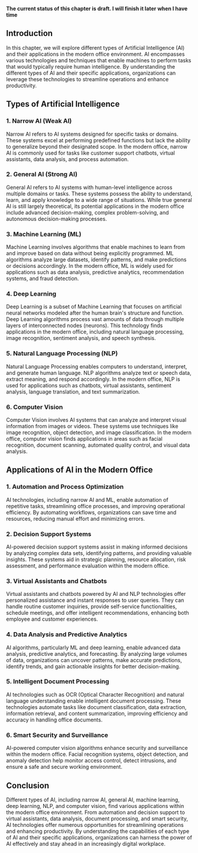 **The current status of this chapter is draft. I will finish it later when I have time**

Introduction
------------

In this chapter, we will explore different types of Artificial Intelligence (AI) and their applications in the modern office environment. AI encompasses various technologies and techniques that enable machines to perform tasks that would typically require human intelligence. By understanding the different types of AI and their specific applications, organizations can leverage these technologies to streamline operations and enhance productivity.

Types of Artificial Intelligence
--------------------------------

### 1. Narrow AI (Weak AI)

Narrow AI refers to AI systems designed for specific tasks or domains. These systems excel at performing predefined functions but lack the ability to generalize beyond their designated scope. In the modern office, narrow AI is commonly used for tasks like customer support chatbots, virtual assistants, data analysis, and process automation.

### 2. General AI (Strong AI)

General AI refers to AI systems with human-level intelligence across multiple domains or tasks. These systems possess the ability to understand, learn, and apply knowledge to a wide range of situations. While true general AI is still largely theoretical, its potential applications in the modern office include advanced decision-making, complex problem-solving, and autonomous decision-making processes.

### 3. Machine Learning (ML)

Machine Learning involves algorithms that enable machines to learn from and improve based on data without being explicitly programmed. ML algorithms analyze large datasets, identify patterns, and make predictions or decisions accordingly. In the modern office, ML is widely used for applications such as data analysis, predictive analytics, recommendation systems, and fraud detection.

### 4. Deep Learning

Deep Learning is a subset of Machine Learning that focuses on artificial neural networks modeled after the human brain's structure and function. Deep Learning algorithms process vast amounts of data through multiple layers of interconnected nodes (neurons). This technology finds applications in the modern office, including natural language processing, image recognition, sentiment analysis, and speech synthesis.

### 5. Natural Language Processing (NLP)

Natural Language Processing enables computers to understand, interpret, and generate human language. NLP algorithms analyze text or speech data, extract meaning, and respond accordingly. In the modern office, NLP is used for applications such as chatbots, virtual assistants, sentiment analysis, language translation, and text summarization.

### 6. Computer Vision

Computer Vision involves AI systems that can analyze and interpret visual information from images or videos. These systems use techniques like image recognition, object detection, and image classification. In the modern office, computer vision finds applications in areas such as facial recognition, document scanning, automated quality control, and visual data analysis.

Applications of AI in the Modern Office
---------------------------------------

### 1. Automation and Process Optimization

AI technologies, including narrow AI and ML, enable automation of repetitive tasks, streamlining office processes, and improving operational efficiency. By automating workflows, organizations can save time and resources, reducing manual effort and minimizing errors.

### 2. Decision Support Systems

AI-powered decision support systems assist in making informed decisions by analyzing complex data sets, identifying patterns, and providing valuable insights. These systems aid in strategic planning, resource allocation, risk assessment, and performance evaluation within the modern office.

### 3. Virtual Assistants and Chatbots

Virtual assistants and chatbots powered by AI and NLP technologies offer personalized assistance and instant responses to user queries. They can handle routine customer inquiries, provide self-service functionalities, schedule meetings, and offer intelligent recommendations, enhancing both employee and customer experiences.

### 4. Data Analysis and Predictive Analytics

AI algorithms, particularly ML and deep learning, enable advanced data analysis, predictive analytics, and forecasting. By analyzing large volumes of data, organizations can uncover patterns, make accurate predictions, identify trends, and gain actionable insights for better decision-making.

### 5. Intelligent Document Processing

AI technologies such as OCR (Optical Character Recognition) and natural language understanding enable intelligent document processing. These technologies automate tasks like document classification, data extraction, information retrieval, and content summarization, improving efficiency and accuracy in handling office documents.

### 6. Smart Security and Surveillance

AI-powered computer vision algorithms enhance security and surveillance within the modern office. Facial recognition systems, object detection, and anomaly detection help monitor access control, detect intrusions, and ensure a safe and secure working environment.

Conclusion
----------

Different types of AI, including narrow AI, general AI, machine learning, deep learning, NLP, and computer vision, find various applications within the modern office environment. From automation and decision support to virtual assistants, data analysis, document processing, and smart security, AI technologies offer numerous opportunities for streamlining operations and enhancing productivity. By understanding the capabilities of each type of AI and their specific applications, organizations can harness the power of AI effectively and stay ahead in an increasingly digital workplace.
